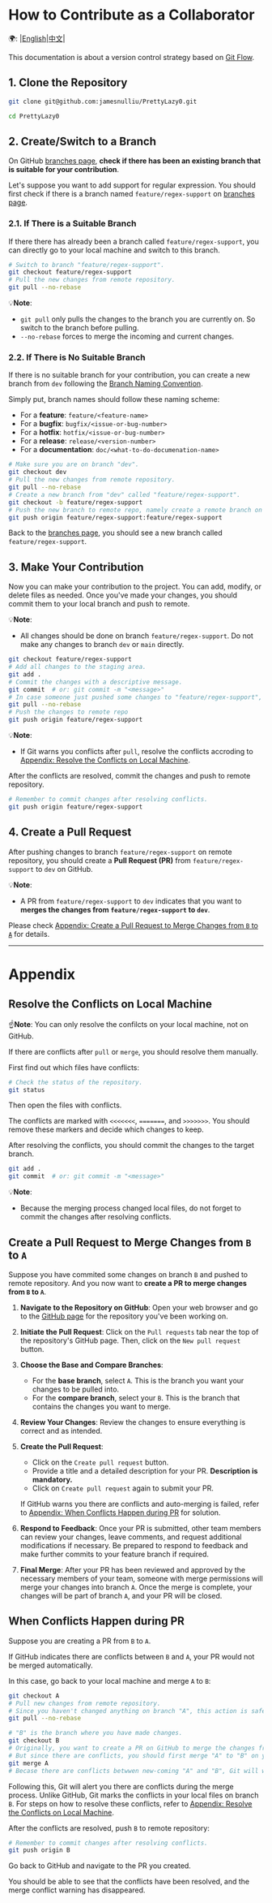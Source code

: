 # How to Contribute as a Collaborator
🌍: |[English](./How_to_Contribute_as_a_Collaborator.md)|[中文](./How_to_Contribute_as_a_Collaborator_zh.md)|

This documentation is about a version control strategy based on [Git Flow](https://nvie.com/posts/a-successful-git-branching-model/).

## 1. Clone the Repository

```bash
git clone git@github.com:jamesnulliu/PrettyLazy0.git

cd PrettyLazy0
```

## 2. Create/Switch to a Branch

On GitHub [branches page](GitHub), **check if there has been an existing branch that is suitable for your contribution**. 

Let's suppose you want to add support for regular expression. You should first check if there is a branch named `feature/regex-support` on [branches page](https://github.com/jamesnulliu/PrettyLazy0/branches).

### 2.1. If There is a Suitable Branch

If there there has already been a branch called `feature/regex-support`, you can directly go to your local machine and switch to this branch.

```bash
# Switch to branch "feature/regex-support".
git checkout feature/regex-support
# Pull the new changes from remote repository.
git pull --no-rebase
```

💡**Note**: 
- `git pull` only pulls the changes to the branch you are currently on. So switch to the branch before pulling.
- `--no-rebase` forces to merge the incoming and current changes.

### 2.2. If There is No Suitable Branch

If there is no suitable branch for your contribution, you can create a new branch from `dev` following the [Branch Naming Convention](./Branch_Naming_Convention.md).

Simply put, branch names should follow these naming scheme:

- For a **feature**: `feature/<feature-name>`
- For a **bugfix**: `bugfix/<issue-or-bug-number>`
- For a **hotfix**: `hotfix/<issue-or-bug-number>`
- For a **release**: `release/<version-number>`
- For a **documentation**: `doc/<what-to-do-documenation-name>`

```bash
# Make sure you are on branch "dev".
git checkout dev
# Pull the new changes from remote repository.
git pull --no-rebase
# Create a new branch from "dev" called "feature/regex-support".
git checkout -b feature/regex-support
# Push the new branch to remote repo, namely create a remote branch on GitHub.
git push origin feature/regex-support:feature/regex-support
```

Back to the [branches page](https://github.com/jamesnulliu/PrettyLazy0/branches), you should see a new branch called `feature/regex-support`.

## 3. Make Your Contribution

Now you can make your contribution to the project. You can add, modify, or delete files as needed. Once you've made your changes, you should commit them to your local branch and push to remote.

💡**Note**: 
- All changes should be done on branch `feature/regex-support`. Do not make any changes to branch `dev` or `main` directly.

```bash
git checkout feature/regex-support
# Add all changes to the staging area.
git add .
# Commit the changes with a descriptive message.
git commit  # or: git commit -m "<message>"
# In case someone just pushed some changes to "feature/regex-support", pull from remote before your push.
git pull --no-rebase
# Push the changes to remote repo
git push origin feature/regex-support
```

💡**Note**: 
- If Git warns you conflicts after `pull`, resolve the conflicts accroding to [Appendix: Resolve the Conflicts on Local Machine](#resolve-the-conflicts-on-local-machine). 

After the conflicts are resolved, commit the changes and push to remote repository.

```bash
# Remember to commit changes after resolving conflicts.
git push origin feature/regex-support
```

## 4. Create a Pull Request

After pushing changes to branch `feature/regex-support` on remote repository, you should create a **Pull Request (PR)** from `feature/regex-support` to `dev` on GitHub.

💡**Note**: 
- A PR from `feature/regex-support` to `dev` indicates that you want to **merges the changes from `feature/regex-support` to `dev`**.

Please check [Appendix: Create a Pull Request to Merge Changes from `B` to `A`](#create-a-pull-request-to-merge-changes-from-b-to-a) for details.

---

# Appendix

## Resolve the Conflicts on Local Machine

☝**Note**: You can only resolve the confilcts on your local machine, not on GitHub.

If there are conflicts after `pull` or `merge`, you should resolve them manually. 

First find out which files have conflicts:

```bash
# Check the status of the repository.
git status
```

Then open the files with conflicts.

The conflicts are marked with `<<<<<<<`, `=======`, and `>>>>>>>`. You should remove these markers and decide which changes to keep.

After resolving the conflicts, you should commit the changes to the target branch.

```bash
git add .
git commit  # or: git commit -m "<message>"
```

💡**Note**: 
- Because the merging process changed local files, do not forget to commit the changes after resolving conflicts.


## Create a Pull Request to Merge Changes from `B` to `A`

Suppose you have commited some changes on branch `B` and pushed to remote repository. And you now want to **create a PR to merge changes from `B` to `A`**.

1. **Navigate to the Repository on GitHub**: Open your web browser and go to the [GitHub page](https://github.com/jamesnulliu/PrettyLazy0/) for the repository you've been working on.

2. **Initiate the Pull Request**: Click on the `Pull requests` tab near the top of the repository's GitHub page. Then, click on the `New pull request` button.

3. **Choose the Base and Compare Branches**: 
    - For the **base branch**, select `A`. This is the branch you want your changes to be pulled into.
    - For the **compare branch**, select your `B`. This is the branch that contains the changes you want to merge.

4. **Review Your Changes**: Review the changes to ensure everything is correct and as intended.

5. **Create the Pull Request**: 
    - Click on the `Create pull request` button. 
    - Provide a title and a detailed description for your PR. **Description is mandatory.**
    - Click on `Create pull request` again to submit your PR.
    
    If GitHub warns you there are conflicts and auto-merging is failed, refer to [Appendix: When Conflicts Happen during PR](#when-conflicts-happen-during-pr) for solution.


6. **Respond to Feedback**: Once your PR is submitted, other team members can review your changes, leave comments, and request additional modifications if necessary. Be prepared to respond to feedback and make further commits to your feature branch if required.

7. **Final Merge**: After your PR has been reviewed and approved by the necessary members of your team, someone with merge permissions will merge your changes into branch `A`. Once the merge is complete, your changes will be part of branch `A`, and your PR will be closed.


## When Conflicts Happen during PR

Suppose you are creating a PR from `B` to `A`.

If GitHub indicates there are conflicts between `B` and `A`,  your PR would not be merged automatically.

In this case, go back to your local machine and merge `A` to `B`:

```bash
git checkout A
# Pull new changes from remote repository.
# Since you haven't changed anything on branch "A", this action is safe.
git pull --no-rebase

# "B" is the branch where you have made changes.
git checkout B
# Originally, you want to create a PR on GitHub to merge the changes from "B" to "A";
# But since there are conflicts, you should first merge "A" to "B" on your local machine.
git merge A
# Becase there are conflicts betwwen new-coming "A" and "B", Git will warn you to resolve them.
```

Following this, Git will alert you there are conflicts during the merge process. Unlike GitHub, Git marks the conflicts in your local files on branch `B`. For steps on how to resolve these conflicts, refer to [Appendix: Resolve the Conflicts on Local Machine](#resolve-the-conflicts-on-local-machine).

After the conflicts are resolved, push `B` to remote repository:

```bash
# Remember to commit changes after resolving conflicts.
git push origin B
```

Go back to GitHub and navigate to the PR you created. 

You should be able to see that the conflicts have been resolved, and the merge conflict warning has disappeared. 


<!-- ##  Delete a Branch

If the branch `feature/regex-support` is no longer needed, you can delete it:

```bash
# [Warning] Make sure this branch is no longer needed before deleting this branch
# Delete the branch "feature/regex-support" locally
git branch -d feature/regex-support
# Delete the branch "feature/regex-support" on remote repo
git push origin --delete feature/regex-support
``` -->
